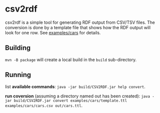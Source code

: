 csv2rdf
=======

csv2rdf is a simple tool for generating RDF output from CSV/TSV files. The conversion is done by a template file
that shows how the RDF output will look for one row. See [examples/cars](examples/cars) for details. 

Building
--------

`mvn -B package` will create a local build in the `build` sub-directory.

Running
-------

list **available commands**:
`java -jar build/CSV2RDF.jar help convert`.

**run coversion** (assuming a directory named out has been created):
`java -jar build/CSV2RDF.jar convert examples/cars/template.ttl examples/cars/cars.csv out/cars.ttl`. 
